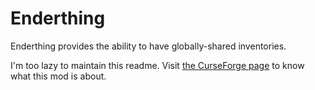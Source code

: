 # Enderthing

Enderthing provides the ability to have globally-shared inventories.

I'm too lazy to maintain this readme. Visit [the CurseForge page](http://minecraft.curseforge.com/projects/enderthing) to know what this mod is about.
